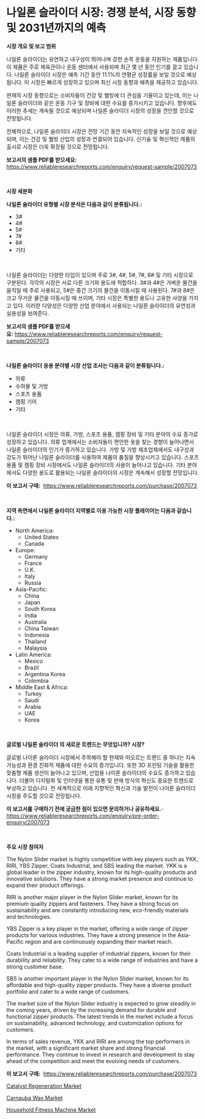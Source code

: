 <p><h1>나일론 슬라이더 시장: 경쟁 분석, 시장 동향 및 2031년까지의 예측</h1></p><p><strong>시장 개요 및 보고 범위</strong></p>
<p><p>나일론 슬라이더는 유연하고 내구성이 뛰어나며 강한 손목 운동을 지원하는 제품입니다. 이 제품은 주로 체육관이나 운동 센터에서 사용되며 최근 몇 년 동안 인기를 끌고 있습니다. 나일론 슬라이더 시장은 예측 기간 동안 11.1%의 연평균 성장률을 보일 것으로 예상됩니다. 이 시장은 빠르게 성장하고 있으며 최신 시장 동향과 예측을 제공하고 있습니다.</p><p>현재의 시장 동향으로는 소비자들이 건강 및 웰빙에 더 관심을 기울이고 있는데, 이는 나일론 슬라이더와 같은 운동 기구 및 장비에 대한 수요를 증가시키고 있습니다. 향후에도 이러한 추세는 계속될 것으로 예상되며 나일론 슬라이더 시장의 성장을 견인할 것으로 전망됩니다.</p><p>전체적으로, 나일론 슬라이더 시장은 전망 기간 동안 지속적인 성장을 보일 것으로 예상되며, 이는 건강 및 웰빙 산업의 성장과 연결되어 있습니다. 신기술 및 혁신적인 제품의 출시로 시장은 더욱 확장될 것으로 전망됩니다.</p></p>
<p><strong>보고서의 샘플 PDF를 받으세요:</strong> <a href="https://www.reliableresearchreports.com/enquiry/request-sample/2007073">https://www.reliableresearchreports.com/enquiry/request-sample/2007073</a></p>
<p>&nbsp;</p>
<p><strong>시장 세분화</strong></p>
<p><strong>나일론 슬라이더 유형별 시장 분석은 다음과 같이 분류됩니다.:</strong></p>
<p><ul><li>3#</li><li>4#</li><li>5#</li><li>7#</li><li>8#</li><li>기타</li></ul></p>
<p>&nbsp;</p>
<p><p>나일론 슬라이더는 다양한 타입이 있으며 주로 3#, 4#, 5#, 7#, 8# 및 기타 시장으로 구분된다. 각각의 시장은 서로 다른 크기와 용도에 적합하다. 3#과 4#은 가벼운 물건을 움직일 때 주로 사용되고, 5#은 중간 크기의 물건을 이동시킬 때 사용된다. 7#과 8#은 크고 무거운 물건을 이동시킬 때 쓰이며, 기타 시장은 특별한 용도나 고유한 사양을 가지고 있다. 이러한 다양성은 다양한 산업 분야에서 사용되는 나일론 슬라이더의 유연성과 실용성을 보여준다.</p></p>
<p><strong>보고서의 샘플 PDF를 받으세요:</strong>&nbsp;<a href="https://www.reliableresearchreports.com/enquiry/request-sample/2007073">https://www.reliableresearchreports.com/enquiry/request-sample/2007073</a></p>
<p>&nbsp;</p>
<p><strong> 나일론 슬라이더 응용 분야별 시장 산업 조사는 다음과 같이 분류됩니다.:</strong></p>
<p><ul><li>의류</li><li>수하물 및 가방</li><li>스포츠 용품</li><li>캠핑 기어</li><li>기타</li></ul></p>
<p>&nbsp;</p>
<p><p>나일론 슬라이더 시장은 의류, 가방, 스포츠 용품, 캠핑 장비 및 기타 분야의 수요 증가로 성장하고 있습니다. 의류 업계에서는 소비자들이 편안한 옷을 찾는 경향이 늘어나면서 나일론 슬라이더의 인기가 증가하고 있습니다. 가방 및 가방 제조업체에서도 내구성과 강도가 뛰어난 나일론 슬라이더를 사용하여 제품의 품질을 향상시키고 있습니다. 스포츠 용품 및 캠핑 장비 시장에서도 나일론 슬라이더의 사용이 늘어나고 있습니다. 기타 분야에서도 다양한 용도로 활용되는 나일론 슬라이더의 시장은 계속해서 성장할 전망입니다.</p></p>
<p><strong>이 보고서 구매:</strong>&nbsp; <a href="https://www.reliableresearchreports.com/purchase/2007073">https://www.reliableresearchreports.com/purchase/2007073</a></p>
<p>&nbsp;</p>
<p><strong>지역 측면에서 나일론 슬라이더 지역별로 이용 가능한 시장 플레이어는 다음과 같습니다.:</strong></p>
<p><ul>
    <li>
        North America:
        <ul>
            <li>United States</li>
            <li>Canada</li>
        </ul>
    </li>
    <li>
        Europe:
        <ul>
            <li>Germany</li>
            <li>France</li>
            <li>U.K.</li>
            <li>Italy</li>
            <li>Russia</li>
        </ul>
    </li>
    <li>
        Asia-Pacific:
        <ul>
            <li>China</li>
            <li>Japan</li>
            <li>South Korea</li>
            <li>India</li>
            <li>Australia</li>
            <li>China Taiwan</li>
            <li>Indonesia</li>
            <li>Thailand</li>
            <li>Malaysia</li>
        </ul>
    </li>
    <li>
        Latin America:
        <ul>
            <li>Mexico</li>
            <li>Brazil</li>
            <li>Argentina Korea</li>
            <li>Colombia</li>
        </ul>
    </li>
    <li>
        Middle East & Africa:
        <ul>
            <li>Turkey</li>
            <li>Saudi</li>
            <li>Arabia</li>
            <li>UAE</li>
            <li>Korea</li>
        </ul>
    </li>
    </ul></p>
<p>&nbsp;</p>
<p><strong>글로벌 나일론 슬라이더 의 새로운 트렌드는 무엇입니까? 시장?</strong></p>
<p><p>글로벌 나이론 슬라이더 시장에서 주목해야 할 현재와 떠오르는 트렌드 중 하나는 지속가능성과 환경 친화적 제품에 대한 수요의 증가입니다. 또한 3D 프린팅 기술을 활용한 맞춤형 제품 생산이 늘어나고 있으며, 산업용 나이론 슬라이더의 수요도 증가하고 있습니다. 더불어 디지털화 및 인터넷을 통한 유통 및 판매 방식의 혁신도 중요한 트렌드로 부상하고 있습니다. 전 세계적으로 미래 지향적인 혁신과 기술 발전이 나이론 슬라이더 시장을 주도할 것으로 전망됩니다.</p></p>
<p><strong>이 보고서를 구매하기 전에 궁금한 점이 있으면 문의하거나 공유하세요.</strong>- <a href="https://www.reliableresearchreports.com/enquiry/pre-order-enquiry/2007073">https://www.reliableresearchreports.com/enquiry/pre-order-enquiry/2007073</a></p>
<p>&nbsp;</p>
<p><strong>주요 시장 참여자</strong></p>
<p><p>The Nylon Slider market is highly competitive with key players such as YKK, RIRI, YBS Zipper, Coats Industrial, and SBS leading the market. YKK is a global leader in the zipper industry, known for its high-quality products and innovative solutions. They have a strong market presence and continue to expand their product offerings.</p><p>RIRI is another major player in the Nylon Slider market, known for its premium quality zippers and fasteners. They have a strong focus on sustainability and are constantly introducing new, eco-friendly materials and technologies.</p><p>YBS Zipper is a key player in the market, offering a wide range of zipper products for various industries. They have a strong presence in the Asia-Pacific region and are continuously expanding their market reach.</p><p>Coats Industrial is a leading supplier of industrial zippers, known for their durability and reliability. They cater to a wide range of industries and have a strong customer base.</p><p>SBS is another important player in the Nylon Slider market, known for its affordable and high-quality zipper products. They have a diverse product portfolio and cater to a wide range of customers.</p><p>The market size of the Nylon Slider industry is expected to grow steadily in the coming years, driven by the increasing demand for durable and functional zipper products. The latest trends in the market include a focus on sustainability, advanced technology, and customization options for customers.</p><p>In terms of sales revenue, YKK and RIRI are among the top performers in the market, with a significant market share and strong financial performance. They continue to invest in research and development to stay ahead of the competition and meet the evolving needs of customers.</p></p>
<p><strong>이 보고서 구매:</strong>&nbsp;&nbsp;<a href="https://www.reliableresearchreports.com/purchase/2007073">https://www.reliableresearchreports.com/purchase/2007073</a></p>
<p><p><a href="https://five-trouble-98a.notion.site/Catalyst-Regeneration-Market-Size-Growing-and-Forecasted-for-period-from-2024-2031-and-provides-co-301506e7ec6a499d8d652d65caa24ed1">Catalyst Regeneration Market</a></p><p><a href="https://ivy-potential-64b.notion.site/Carnauba-Wax-Market-Dynamics-2024-2031-Also-about-Its-Market-Trends-Projections-and-Opportunities-058c487612074f08bd963329bfe53dc8">Carnauba Wax Market</a></p><p><a href="https://github.com/moyahfrancoestellec51j635wcx/Market-Research-Report-List-1/blob/main/household-fitness-machine-market.md">Household Fitness Machine Market</a></p></p>
